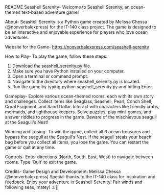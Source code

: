 README
Seashell Serenity-
Welcome to Seashell Serenity, an ocean-themed text-based adventure game!

About-
Seashell Serenity is a Python game created by Melissa Chessa (@nonverbalexpress) for the IT-140 class project. The game is designed to be an interactive and enjoyable experience for players who love ocean adventures.

Website for the Game- 
https://nonverbalexpress.com/seashell-serenity

How to Play-
To play the game, follow these steps:
1. Download the seashell_serenity.py file.
2. Make sure you have Python installed on your computer.
3. Open a terminal or command prompt.
4. Navigate to the directory where seashell_serenity.py is located.
5. Run the game by typing python seashell_serenity.py and hitting Enter.

Gameplay-
Explore various ocean-themed rooms, each with its own story and challenges.
Collect items like Seaglass, Seashell, Pearl, Conch Shell, Coral Fragment, and Sand Dollar.
Interact with characters like friendly crabs, mermaids, and lighthouse keepers.
Solve puzzles, play mini-games, and answer riddles to progress in the game.
Beware of the mischievous seagull at the Seagull's Nest!

Winning and Losing-
To win the game, collect all 6 ocean treasures and bypass the seagull at the Seagull's Nest.
If the seagull steals your beach bag before you collect all items, you lose the game.
You can restart the game or quit at any time.

Controls-
Enter directions (North, South, East, West) to navigate between rooms.
Type 'Quit' to exit the game.

Credits-
Game Design and Development: Melissa Chessa (@nonverbalexpress)
Special thanks to the IT-140 class for inspiration and feedback.
Enjoy your adventure in Seashell Serenity! Fair winds and following seas, matey! ⚓🌊
